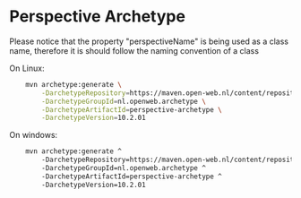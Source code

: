 Perspective Archetype
==========================
Please notice that the property "perspectiveName" is being used as a class name, therefore it is should follow the naming convention of a class

On Linux:
```BASH
	mvn archetype:generate \
		-DarchetypeRepository=https://maven.open-web.nl/content/repositories/public/ \
		-DarchetypeGroupId=nl.openweb.archetype \
		-DarchetypeArtifactId=perspective-archetype \
		-DarchetypeVersion=10.2.01
```
On windows:
```BASH
	mvn archetype:generate ^
		-DarchetypeRepository=https://maven.open-web.nl/content/repositories/public/ ^
		-DarchetypeGroupId=nl.openweb.archetype ^
		-DarchetypeArtifactId=perspective-archetype ^
		-DarchetypeVersion=10.2.01
```
